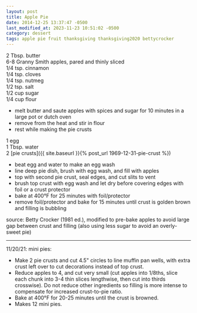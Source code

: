 ```yaml
---
layout: post
title: Apple Pie
date: 2014-12-25 13:37:47 -0500
last_modified_at: 2023-11-23 10:51:02 -0500
category: dessert
tags: apple pie fruit thanksgiving thanksgiving2020 bettycrocker
---
```

2 Tbsp. butter  
6-8 Granny Smith apples, pared and thinly sliced  
1/4 tsp. cinnamon  
1/4 tsp. cloves  
1/4 tsp. nutmeg  
1/2 tsp. salt  
1/2 cup sugar  
1/4 cup flour  
* melt butter and saute apples with spices and sugar for 10 minutes in a large pot
  or dutch oven
* remove from the heat and stir in flour
* rest while making the pie crusts

1 egg  
1 Tbsp. water  
2 [pie crusts]({{ site.baseurl }}{% post_url 1969-12-31-pie-crust %})  
* beat egg and water to make an egg wash
* line deep pie dish, brush with egg wash, and fill with apples
* top with second pie crust, seal edges, and cut slits to vent
* brush top crust with egg wash and let dry before covering edges with foil or a
  crust protector
* bake at 400°F for 25 minutes with foil/protector
* remove foil/protector and bake for 15 minutes until crust is golden brown and
  filling is bubbling

source: Betty Crocker (1981 ed.), modified to pre-bake apples to avoid large gap
between crust and filling (also using less sugar to avoid an overly-sweet pie)

---

11/20/21: mini pies:
* Make 2 pie crusts and cut 4.5" circles to line muffin pan wells, with extra crust
  left over to cut decorations instead of top crust.
* Reduce apples to 4, and cut very small (cut apples into 1/8ths, slice each chunk
  into 3-4 thin slices lengthwise, then cut into thirds crosswise). Do not reduce
  other ingredients so filling is more intense to compensate for increased
  crust-to-pie ratio.
* Bake at 400°F for 20-25 minutes until the crust is browned.
* Makes 12 mini pies.
